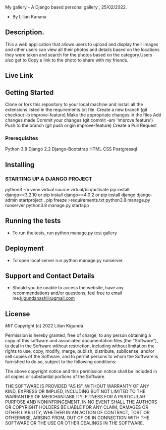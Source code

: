 My gallery - A Django based personal gallery , 25/02/2022.
* By Lilian Kanana.


## Description.
This a web application that allows users to upload and display their images and other users can view all their photos and details based on the locations they were taken and search for the photos based on the category.Users also get to Copy a link to the photo to share with my friends.


## Live Link



## Getting Started
Clone or fork this repository to your local machine and install all the extensions listed in the requirements.txt file.
Create a new branch (git checkout -b improve-feature)
Make the appropriate changes in the files
Add changes made
Commit your changes (git commit -am 'Improve feature')
Push to the branch (git push origin improve-feature)
Create a Pull Request


### Prerequisites
Python 3.8
Django 2.2
Django-Bootstrap
HTML
CSS
Postgressql


## Installing
### STARTING UP A DJANGO PROJECT
 python3 -m venv virtual
 source virtual/bin/activate
 pip install django==3.2.10 or pip install django==4.0.2 or  pip install django
django-admin startproject <project name> .
pip freeze >requirements.txt
python3.8 manage.py runserver
python3.8 manage.py startapp <app name>


## Running the tests

* To run the tests, run python manage.py test gallery

## Deployment

* To open local server run python manage.py runserver.

## Support and Contact Details
* Should you be unable to access the website, have any recommendations and/or questions, feel free to email me:kigundanashlil@gmail.com

## License

*MIT* Copyright (c) 2022 Lilian Kigunda

Permission is hereby granted, free of charge, to any person obtaining a copy
of this software and associated documentation files (the "Software"), to deal
in the Software without restriction, including without limitation the rights
to use, copy, modify, merge, publish, distribute, sublicense, and/or sell
copies of the Software, and to permit persons to whom the Software is
furnished to do so, subject to the following conditions:

The above copyright notice and this permission notice shall be included in all
copies or substantial portions of the Software.

THE SOFTWARE IS PROVIDED "AS IS", WITHOUT WARRANTY OF ANY KIND, EXPRESS OR
IMPLIED, INCLUDING BUT NOT LIMITED TO THE WARRANTIES OF MERCHANTABILITY,
FITNESS FOR A PARTICULAR PURPOSE AND NONINFRINGEMENT. IN NO EVENT SHALL THE
AUTHORS OR COPYRIGHT HOLDERS BE LIABLE FOR ANY CLAIM, DAMAGES OR OTHER
LIABILITY, WHETHER IN AN ACTION OF CONTRACT, TORT OR OTHERWISE, ARISING FROM,
OUT OF OR IN CONNECTION WITH THE SOFTWARE OR THE USE OR OTHER DEALINGS IN THE
SOFTWARE.
